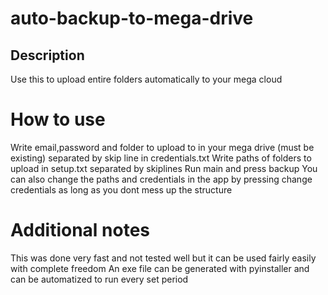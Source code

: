 # auto-backup-to-mega-drive

## Description
Use this to upload entire folders automatically to your mega cloud

# How to use
Write email,password and folder to upload to in your mega drive (must be existing) separated by skip line in credentials.txt
Write paths of folders to upload in setup.txt separated by skiplines
Run main and press backup
You can also change the paths and credentials in the app by pressing change credentials as long as you dont mess up the structure

# Additional notes
This was done very fast and not tested well but it can be used fairly easily with complete freedom
An exe file can be generated with pyinstaller and can be automatized to run every set period
